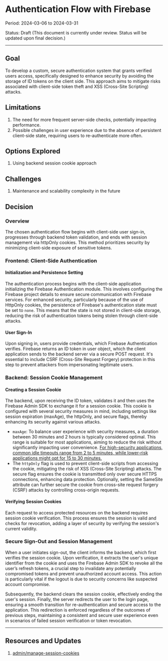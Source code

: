 # Authentication Flow with Firebase

Period: 2024-03-06 to 2024-03-31

Status: Draft (This document is currently under review. Status will be updated upon final decision.)

***

## Goal
To develop a custom, secure authentication system that grants verified users access, specifically designed to enhance security by avoiding the storage of ID tokens on the client side. This approach aims to mitigate risks associated with client-side token theft and XSS (Cross-Site Scripting) attacks.

## Limitations
1. The need for more frequent server-side checks, potentially impacting performance.
2. Possible challenges in user experience due to the absence of persistent client-side state, requiring users to re-authenticate more often.

## Options Explored
1. Using backend session cookie approach

## Challenges
1. Maintenance and scalability complexity in the future


## Decision

### Overview

The chosen authentication flow begins with client-side user sign-in, progresses through backend token validation, and ends with session management via httpOnly cookies. This method prioritizes security by minimizing client-side exposure of sensitive tokens.

### Frontend: Client-Side Authentication

#### Initialization and Persistence Setting

The authentication process begins with the client-side application initializing the Firebase Authentication module. This involves configuring the Firebase project details to ensure secure communication with Firebase services. For enhanced security, particularly because of the use of HttpOnly cookies, the persistence of Firebase's authentication state must be set to `none`. This means that the state is not stored in client-side storage, reducing the risk of authentication tokens being stolen through client-side attacks.

#### User Sign-In

Upon signing in, users provide credentials, which Firebase Authentication verifies. Firebase returns an ID token in user object, which the client application sends to the backend server via a secure POST request. It's essential to include CSRF (Cross-Site Request Forgery) protection in this step to prevent attackers from impersonating legitimate users.

### Backend: Session Cookie Management

#### Creating a Session Cookie

The backend, upon receiving the ID token, validates it and then uses the Firebase Admin SDK to exchange it for a session cookie. This cookie is configured with several security measures in mind, including settings like session expiration (maxAge), the httpOnly, and secure flags, thereby enhancing its security against various attacks.

- `maxAge`: To balance user experience with security measures, a duration between 30 minutes and 2 hours is typically considered optimal. This range is suitable for most applications, aiming to reduce the risk without significantly impacting user convenience. [For high-security applications, common idle timeouts range from 2 to 5 minutes, while lower-risk applications might opt for 15 to 30 minutes.](https://cheatsheetseries.owasp.org/cheatsheets/Session_Management_Cheat_Sheet.html#session-expiration)
- The `httpOnly` flag is used to prevent client-side scripts from accessing the cookie, mitigating the risk of XSS (Cross-Site Scripting) attacks. The secure flag ensures the cookie is transmitted only over secure HTTPS connections, enhancing data protection. Optionally, setting the SameSite attribute can further secure the cookie from cross-site request forgery (CSRF) attacks by controlling cross-origin requests.

#### Verifying Session Cookies

Each request to access protected resources on the backend requires session cookie verification. This process ensures the session is valid and checks for revocation, adding a layer of security by verifying the session's current validity.

### Secure Sign-Out and Session Management
When a user initiates sign-out, the client informs the backend, which first verifies the session cookie. Upon verification, it extracts the user's unique identifier from the cookie and uses the Firebase Admin SDK to revoke all the user’s refresh tokens, a crucial step to invalidate any potentially compromised tokens and prevent unauthorized account access. This action is particularly vital if the logout is due to security concerns like suspected account compromise.

Subsequently, the backend clears the session cookie, effectively ending the user's session. Finally, the server redirects the user to the login page, ensuring a smooth transition for re-authentication and secure access to the application. This redirection is enforced regardless of the outcomes of previous steps, maintaining a consistent and secure user experience even in scenarios of failed session verification or token revocation.
***

## Resources and Updates
1. [admin/manage-session-cookies](https://firebase.google.com/docs/auth/admin/manage-cookies)